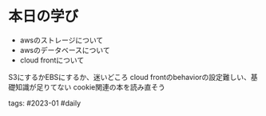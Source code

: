 # 本日の学び
- awsのストレージについて
- awsのデータベースについて
- cloud frontについて

S3にするかEBSにするか、迷いどころ
cloud frontのbehaviorの設定難しい、基礎知識が足りてない
cookie関連の本を読み直そう

 tags: #2023-01 #daily